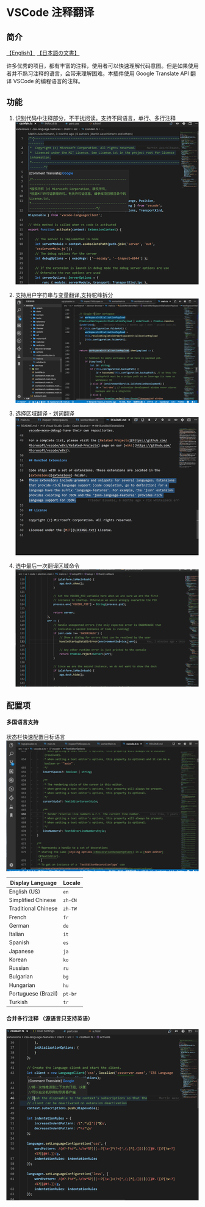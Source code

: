 # VSCode 注释翻译

## 简介
[【English】](./doc/README.md) [【日本語の文書】](./doc/README_JA.md)

许多优秀的项目，都有丰富的注释，使用者可以快速理解代码意图。但是如果使用者并不熟习注释的语言，会带来理解困难。本插件使用 Google Translate API 翻译 VSCode 的编程语言的注释。

## 功能
1. 识别代码中注释部分，不干扰阅读。支持不同语言，单行、多行注释
![Introduction](./doc/image/cn/Introduction.gif)

2. 支持用户字符串与变量翻译,支持驼峰拆分
![Introduction](./doc/image/cn/variable.gif)

3. 选择区域翻译 - 划词翻译
![Introduction](./doc/image/cn/selection.gif)

4. 选中最后一次翻译区域命令
![Introduction](./doc/image/cn/select.gif)

## 配置项
#### 多国语言支持
状态栏快速配置目标语言
![Multi-language](./doc/image/cn/status-bar.gif)

| Display Language    | Locale  |
| ------------------- | ------- |
| English (US)        | `en`    |
| Simplified Chinese  | `zh-CN` |
| Traditional Chinese | `zh-TW` |
| French              | `fr`    |
| German              | `de`    |
| Italian             | `it`    |
| Spanish             | `es`    |
| Japanese            | `ja`    |
| Korean              | `ko`    |
| Russian             | `ru`    |
| Bulgarian           | `bg`    |
| Hungarian           | `hu`    |
| Portuguese (Brazil) | `pt-br` |
| Turkish             | `tr`    |


#### 合并多行注释 （源语言只支持英语）
![Multi-line-merge](./doc/image/multi-line-merge.gif)